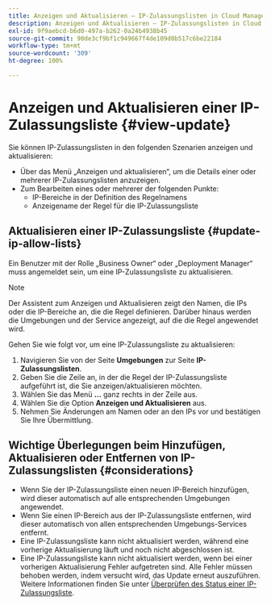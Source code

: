 ```yaml
---
title: Anzeigen und Aktualisieren – IP-Zulassungslisten in Cloud Manager
description: Anzeigen und Aktualisieren – IP-Zulassungslisten in Cloud Manager
exl-id: 9f9aebcd-b6d0-497a-b262-0a24b4938b45
source-git-commit: 90de3cf9bf1c949667f4de109d0b517c6be22184
workflow-type: tm+mt
source-wordcount: '309'
ht-degree: 100%

---
```


# Anzeigen und Aktualisieren einer IP-Zulassungsliste {#view-update}

Sie können IP-Zulassungslisten in den folgenden Szenarien anzeigen und aktualisieren:

* Über das Menü „Anzeigen und aktualisieren“, um die Details einer oder mehrerer IP-Zulassungslisten anzuzeigen.
* Zum Bearbeiten eines oder mehrerer der folgenden Punkte:
   * IP-Bereiche in der Definition des Regelnamens
   * Anzeigename der Regel für die IP-Zulassungsliste

## Aktualisieren einer IP-Zulassungsliste {#update-ip-allow-lists}


Ein Benutzer mit der Rolle „Business Owner“ oder „Deployment Manager“ muss angemeldet sein, um eine IP-Zulassungsliste zu aktualisieren.

>[!NOTE]
>Der Assistent zum Anzeigen und Aktualisieren zeigt den Namen, die IPs oder die IP-Bereiche an, die die Regel definieren. Darüber hinaus werden die Umgebungen und der Service angezeigt, auf die die Regel angewendet wird.

Gehen Sie wie folgt vor, um eine IP-Zulassungsliste zu aktualisieren:

1. Navigieren Sie von der Seite **Umgebungen** zur Seite **IP-Zulassungslisten**.
1. Geben Sie die Zeile an, in der die Regel der IP-Zulassungsliste aufgeführt ist, die Sie anzeigen/aktualisieren möchten.
1. Wählen Sie das Menü **...** ganz rechts in der Zeile aus.
1. Wählen Sie die Option **Anzeigen und Aktualisieren** aus.
1. Nehmen Sie Änderungen am Namen oder an den IPs vor und bestätigen Sie Ihre Übermittlung.

## Wichtige Überlegungen beim Hinzufügen, Aktualisieren oder Entfernen von IP-Zulassungslisten {#considerations}

* Wenn Sie der IP-Zulassungsliste einen neuen IP-Bereich hinzufügen, wird dieser automatisch auf alle entsprechenden Umgebungen angewendet.
* Wenn Sie einen IP-Bereich aus der IP-Zulassungsliste entfernen, wird dieser automatisch von allen entsprechenden Umgebungs-Services entfernt.
* Eine IP-Zulassungsliste kann nicht aktualisiert werden, während eine vorherige Aktualisierung läuft und noch nicht abgeschlossen ist.
* Eine IP-Zulassungsliste kann nicht aktualisiert werden, wenn bei einer vorherigen Aktualisierung Fehler aufgetreten sind. Alle Fehler müssen behoben werden, indem versucht wird, das Update erneut auszuführen.
Weitere Informationen finden Sie unter [Überprüfen des Status einer IP-Zulassungsliste](/help/implementing/cloud-manager/ip-allow-lists/check-ip-allow-list-status.md).
